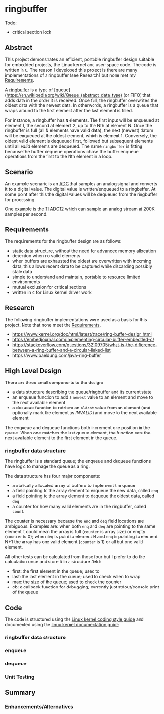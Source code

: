 # ringbuffer

Todo:

* critical section lock

## Abstract
This project demonstrates an efficient, portable ringbuffer design suitable for
embedded projects, the Linux kernel and user-space code.  The code is written
in `C`.  The reason I developed this project is there are many implementations
of a ringbuffer (see [Research]()] but none met my [Requirements]().

A [ringbuffer](https://en.wikipedia.org/wiki/Circular_buffer) is a type of 
[queue](https://en.wikipedia.org/wiki/Queue_(abstract_data_type) (or FIFO) that
adds data in the order it is received. Once full, the ringbuffer overwrites
the oldest data with the newest data.  In otherwords, a ringbuffer is a queue
that wraps around to the first element after the last element is filled.

For instance, a ringbuffer has `N`
elements.  The first input will be enqueued at element 1, the second at element
2, up to the Nth at element N.  Once the ringbuffer is full (all N elements
have valid data), the next (newest) datum will be enqueued at the oldest
element, which is element 1.  Conversely, the oldest valid element is dequeued
first, followed but subsequent elements until all *valid* elements are
dequeued.  The name `ringbuffer` is fitting because the buffer dequeue operations
chase the buffer enqueue operations from the first to the Nth element in a
loop.

## Scenario
An example scenario is an
[ADC](https://en.wikipedia.org/wiki/Analog-to-digital_converter) that
samples an analog signal and converts it to a digital value.  The digital value
is written/enqueued to a ringbuffer.  At some point after this the digital
values will be dequeued from the ringbuffer for processing.

One example is the 
[TI ADC12](https://www.ti.com/lit/ug/slau406f/slau406f.pdf)
which can sample an analog stream at 200K samples per second.

## Requirements
The requirements for the ringbuffer design are as follows:

* static data structure, without the need for advanced memory allocation
* detection when no valid elements
* when buffers are exhausted the oldest are overwritten with incoming data,
  this allows recent data to be captured while discarding possibly stale data
* simple to understand and maintain, portable to resource limited environments
* mutual exclusion for critical sections
* written in `C` for Linux kernel driver work

## Research
The following ringbuffer implementations were used as a basis for this
project.  Note that none meet the [Requirements]().

* https://www.kernel.org/doc/html/latest/trace/ring-buffer-design.html
* https://embedjournal.com/implementing-circular-buffer-embedded-c/
* https://stackoverflow.com/questions/32109705/what-is-the-difference-between-a-ring-buffer-and-a-circular-linked-list
* https://www.baeldung.com/java-ring-buffer

## High Level Design
There are three small components to the design:

* a data structure describing the queue/ringbuffer and its current state
* an enqueue function to add a `newest` value to an element and move to the
  next available element
* a dequeue function to retrieve an `oldest` value from an element (and
  optionally mark the element as *INVALID*) and move to the next available
  element
  
The enqueue and dequeue functions both increment one position in the queue.
When one matches the last queue element, the function sets the next available
element to the first element in the queue.
  
### ringbuffer data structure
The ringbuffer is a standard queue; the enqueue and dequeue functions have
logic to manage the queue as a ring.

The data structure has four major components:

* a statically allocated array of buffers to implement the queue
* a field pointing to the array element to enqueue the new data, called `enq`
* a field pointing to the array element to dequeue the oldest data, called `deq`
* a counter for how many valid elements are in the ringbuffer, called `count`.

The counter is necessary because the `enq` and `deq` field locations are
ambiguous. Examples are: when both `enq` and `deq` are pointing to the same
element it could mean the array is full (`counter` is array size) or empty
(`counter` is 0); when `deq` is point to element N and `enq` is pointing to
element N+1 the array has one valid element (`counter` is 1) or all but one
valid element.

All other tests can be calculated from those four but I prefer to do the
calculation once and store it in a structure field:

* first: the first element in the queue; used to 
* last: the last element in the queue; used to check when to wrap
* max: the size of the queue; used to check the counter
* cb: a callback function for debugging; currently just stdout/console print of
  the queue

## Code
The code is structured using the 
[Linux kernel coding style guide](https://www.kernel.org/doc/html/latest/process/coding-style.html)
and documented using the 
[linux kernel documentation guide](https://www.kernel.org/doc/html/latest/doc-guide/kernel-doc.html)


### ringbuffer data structure
<script src="https://gist.github.com/dturvene/3b4bcf59146784b56dd2763586ed0aae.js"></script>

### enqueue
<script src="https://gist.github.com/dturvene/b1ca7791a0c9167e15e9a7f344edf9a8.js"></script>

### dequeue
<script src="https://gist.github.com/dturvene/779137c4caea8999963c3b7fb851b639.js"></script>

### Unit Testing
<script src="https://gist.github.com/dturvene/15dc6274e0c81b1da7467ca2621a6197.js"></script>

## Summary

### Enhancements/Alternatives

